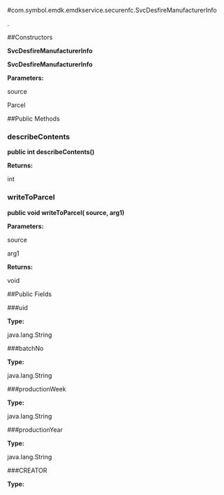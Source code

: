 #com.symbol.emdk.emdkservice.securenfc.SvcDesfireManufacturerInfo

.



##Constructors

**SvcDesfireManufacturerInfo**



**SvcDesfireManufacturerInfo**



**Parameters:**

source



Parcel

##Public Methods

### describeContents

**public int describeContents()**



**Returns:**

int

### writeToParcel

**public void writeToParcel( source,  arg1)**



**Parameters:**

source

arg1

**Returns:**

void

##Public Fields

###uid



**Type:**

java.lang.String

###batchNo



**Type:**

java.lang.String

###productionWeek



**Type:**

java.lang.String

###productionYear



**Type:**

java.lang.String

###CREATOR



**Type:**

<any>

